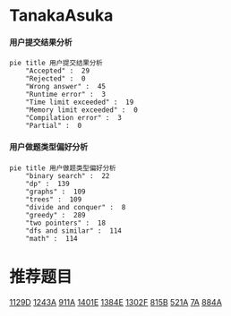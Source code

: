 # TanakaAsuka

<!-- tabs:start -->



#### **用户提交结果分析**

```mermaid
pie title 用户提交结果分析
    "Accepted" :  29
    "Rejected" :  0
    "Wrong answer" :  45
    "Runtime error" :  3
    "Time limit exceeded" :  19
    "Memory limit exceeded" :  0
    "Compilation error" :  3
    "Partial" :  0
```

#### **用户做题类型偏好分析**

```mermaid
pie title 用户做题类型偏好分析
    "binary search" :  22
    "dp" :  139
    "graphs" :  109
    "trees" :  109
    "divide and conquer" :  8
    "greedy" :  289
    "two pointers" :  18
    "dfs and similar" :  114
    "math" :  114
```



<!-- tabs:end -->
# 推荐题目
[1129D](https://codeforces.com/contest/1129/problem/D)
[1243A](https://codeforces.com/contest/1243/problem/A)
[911A](https://codeforces.com/contest/911/problem/A)
[1401E](https://codeforces.com/contest/1401/problem/E)
[1384E](https://codeforces.com/contest/1384/problem/E)
[1302F](https://codeforces.com/contest/1302/problem/F)
[815B](https://codeforces.com/contest/815/problem/B)
[521A](https://codeforces.com/contest/521/problem/A)
[7A](https://codeforces.com/contest/7/problem/A)
[884A](https://codeforces.com/contest/884/problem/A)
